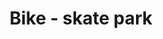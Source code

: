 ---
pid: pt331
title: Bike - skate park
location_transcription: Graffiti Pier
coordinates: "[-75.113408054443, 39.971331908958]"
zipcode: 
gen_neighborhood: 
neighborhood: 
outside_phl: 
age: '17'
age_range: 13-19
instagram: 
image_file_name: pt_331.jpg
proposal_transcription: |-
  extending graffiti pier
  cut off the grass in the field and place big walls located in the cut field, or get the mayor to make a bike-skate park where graffiti can be done!
  and a handball court
topic: Sports
topic_summary: 0, 0, 0
type: Space,Graffiti,Park
keywords_other: skating, skateboard, bike, recreation, graffiti, skate park, handball
credit: Mark Lopez
image_labels: 
twitter: 
facebook: 
permalink: "/monuments/pt331/"
layout: item-page
---